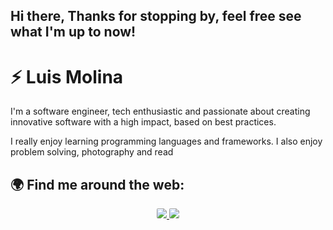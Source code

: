 ## Hi there, Thanks for stopping by, feel free see what I'm up to now!

<!-- [![bg][banner]][website] -->

# ⚡ Luis Molina
I'm a software engineer, tech enthusiastic and passionate about creating innovative software with a high impact,  based on best practices.

I really enjoy learning programming languages and frameworks. I also enjoy problem solving,  photography and read


## 🌍 Find me around the web:

<p id="socialIcons" align="center">
    <a href="https://linkedin.com/in/molicode" alt="LinkedIn">
        <img src="https://img.shields.io/badge/-LinkedIn-0A66C2?style=flat-square&logo=linkedin&logoColor=white" style="border-radius:2px"/>
    </a>
    <a href="https://hackerrank.com/molicode" alt="HackerRank">
        <img src="https://img.shields.io/badge/-HackerRank-2EC866?style=flat-square&logo=hackerrank&logoColor=white" style="border-radius:2px"/>
    </a>
</p>

[wave]: https://raw.githubusercontent.com/molicode/molicode/master/wave.gif
[linkedin]: https://linkedin.com/in/molicode
[hackerrank]: https://hackerrank.com/molicode

<br><br>
